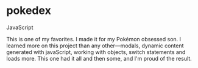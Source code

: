 # pokedex

JavaScript

This is one of my favorites. I made it for my Pokémon obsessed son. I learned more on this project than any other—modals, dynamic content generated with javaScript, working with objects, switch statements and loads more. This one had it all and then some, and I'm proud of the result.
